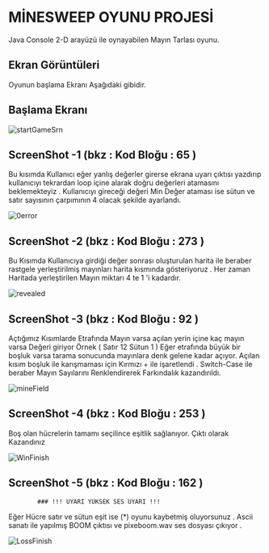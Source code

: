 # MİNESWEEP OYUNU PROJESİ

Java Console 2-D arayüzü ile oynayabilen Mayın Tarlası oyunu.

## Ekran Görüntüleri
Oyunun başlama Ekranı Aşağıdaki gibidir.
## Başlama Ekranı 
![startGameSrn](https://github.com/r7tk/SecretVault/assets/6598877/88f4af0f-93f7-4f75-9ea6-d10f8737b74a)

## ScreenShot -1  (bkz : Kod Bloğu : 65 )
  Bu kısımda Kullanıcı eğer yanlış değerler girerse ekrana uyarı çıktısı yazdırıp kullanıcıyı tekrardan
loop içine alarak doğru değerleri atamasını beklemekteyiz . Kullanıcıyı gireceği değeri Min Değer ataması 
ise sütun ve satır sayısının çarpımının 4 olacak şekilde ayarlandı.


![0error](https://github.com/r7tk/SecretVault/assets/6598877/2a821fe5-a7f9-44a4-abad-75aa43f11c9e)

## ScreenShot -2  (bkz : Kod Bloğu : 273 )

  Bu Kısımda Kullanıcıya girdiği değer sonrası oluşturulan harita ile beraber rastgele yerleştirilmiş mayınları 
harita kısmında gösteriyoruz . Her zaman Haritada yerleştirilen Mayın miktarı 4 te 1 'i kadardır.

![revealed](https://github.com/r7tk/SecretVault/assets/6598877/751cfe4f-d256-41a9-9efa-f5761242bb20)

## ScreenShot -3 (bkz : Kod Bloğu : 92 )

  Açtığımız Kısımlarde Etrafında Mayın varsa açılan yerin içine kaç mayın varsa Değeri giriyor 
Örnek ( Satır 12 Sütun 1 ) Eğer etrafında büyük bir boşluk varsa tarama sonucunda mayınlara denk gelene kadar açıyor.
Açılan kısım boşluk ile karışmaması için Kırmızı + ile işaretlendi . 
  Switch-Case ile beraber Mayın Sayılarını Renklendirerek Farkındalık kazandırıldı.
  
![mineField](https://github.com/r7tk/SecretVault/assets/6598877/e7aab9ed-2bdb-469c-ba4e-72d95bf41a79)

## ScreenShot -4 (bkz : Kod Bloğu : 253 )
  Boş olan hücrelerin tamamı seçilince eşitlik sağlanıyor. Çıktı olarak Kazandınız 

![WinFinish](https://github.com/r7tk/SecretVault/assets/6598877/97335bfb-5e9b-46af-9fb8-95170e78524f)

## ScreenShot -5 (bkz : Kod Bloğu : 162 )

            ### !!! UYARI YÜKSEK SES UYARI !!! 

  Eğer Hücre satır ve sütun eşit ise (*) oyunu kaybetmiş oluyorsunuz . Ascii sanatı ile yapılmış
BOOM çıktısı ve pixeboom.wav ses dosyası çıkıyor .

![LossFinish](https://github.com/r7tk/SecretVault/assets/6598877/217443c9-f09d-428b-a59c-db3958712ac4)
